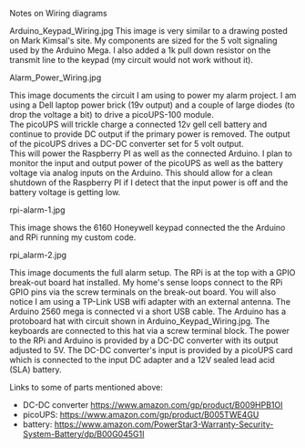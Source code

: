 Notes on Wiring diagrams

Arduino_Keypad_Wiring.jpg
This image is very similar to a drawing posted on Mark Kimsal's site.  My components are sized for the
5 volt signaling used by the Arduino Mega.  I also added a 1k pull down resistor on the transmit line
to the keypad (my circuit would not work without it).

Alarm_Power_Wiring.jpg

This image documents the circuit I am using to power my alarm project.  I am using a Dell laptop power
brick (19v output) and a couple of large diodes (to drop the voltage a bit) to drive a picoUPS-100 module.  
The picoUPS will trickle charge a connected 12v gell cell battery and continue to provide DC output if 
the primary power is removed.  The output of the picoUPS drives a DC-DC converter set for 5 volt output.  
This will power the Raspberry PI as well as the connected Arduino.  I plan to monitor the input and output 
power of the picoUPS as well as the battery voltage via analog inputs on the Arduino.  This should allow 
for a clean shutdown of the Raspberry PI if I detect that the input power is off and the battery voltage 
is getting low.

rpi-alarm-1.jpg

This image shows the 6160 Honeywell keypad connected the the Arduino and RPi running my custom code.

rpi_alarm-2.jpg

This image documents the full alarm setup.  The RPi is at the top with a GPIO break-out board hat installed.  My home's sense loops connect to the RPi GPIO pins via the screw terminals on the break-out board.  You will also notice I am using a TP-Link USB wifi adapter with an external antenna.  The Arduino 2560 mega is connected vi a short USB cable.  The Arduino has a protoboard hat with circuit shown in Arduino_Keypad_Wiring.jpg.  The keyboards are connected to this hat via a screw terminal block.  The power to the RPi and Arduino is provided by a DC-DC converter with its output adjusted to 5V.  The DC-DC converter's input is provided by a picoUPS card which is connected to the input DC adapter and a 12V sealed lead acid (SLA) battery. 

Links to some of parts mentioned above:
 - DC-DC converter https://www.amazon.com/gp/product/B009HPB1OI
 - picoUPS: https://www.amazon.com/gp/product/B005TWE4GU
 - battery: https://www.amazon.com/PowerStar3-Warranty-Security-System-Battery/dp/B00G045G1I
